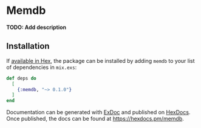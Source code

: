 # Memdb

**TODO: Add description**

## Installation

If [available in Hex](https://hex.pm/docs/publish), the package can be installed
by adding `memdb` to your list of dependencies in `mix.exs`:

```elixir
def deps do
  [
    {:memdb, "~> 0.1.0"}
  ]
end
```

Documentation can be generated with [ExDoc](https://github.com/elixir-lang/ex_doc)
and published on [HexDocs](https://hexdocs.pm). Once published, the docs can
be found at <https://hexdocs.pm/memdb>.


